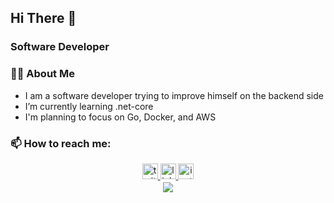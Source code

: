 ## Hi There 👋
### Software Developer

### 👩‍💻  About Me
<!--- 🔭 I’m currently an intern at [Radiologics Medical](https://github.com/rishavanand/Radiologics-Medical) -->
- I am a software developer trying to improve himself on the backend side
- I’m currently learning .net-core
- I'm planning to focus on Go, Docker, and AWS

### 📫 How to reach me:
<div align="center">
<a href="https://twitter.com/aktuncberkay" target="_blank">
<img src=https://img.shields.io/badge/twitter-%2300acee.svg?&style=for-the-badge&logo=twitter&logoColor=white alt=twitter style="margin-bottom: 5px;" height="25" alt="twitter logo" />
</a>
<a href="https://linkedin.com/in/berkayaktunc" target="_blank">
<img src=https://img.shields.io/badge/linkedin-%231E77B5.svg?&style=for-the-badge&logo=linkedin&logoColor=white alt=linkedin style="margin-bottom: 5px;"height="25" alt="linkedin logo" />
</a>
<a href="https://instagram.com/berkayaktunc" target="_blank">
<img src=https://img.shields.io/badge/instagram-%23000000.svg?&style=for-the-badge&logo=instagram&logoColor=white alt=instagram style="margin-bottom: 5px;" height="25" alt="instagram logo"/>
</a>
</div>

<div align="center">
<img src="https://komarev.com/ghpvc/?username=berkayaktunc&&style=flat-square" align="center" />
</div>

<!--
**berkayaktunc/berkayaktunc** is a ✨ _special_ ✨ repository because its `README.md` (this file) appears on your GitHub profile.

Here are some ideas to get you started:

- 🔭 I’m currently working on ...
- 🌱 I’m currently learning ...
- 👯 I’m looking to collaborate on ...
- 🤔 I’m looking for help with ...
- 💬 Ask me about ...
- 📫 How to reach me: ...
- 😄 Pronouns: ...
- ⚡ Fun fact: ...
-->
